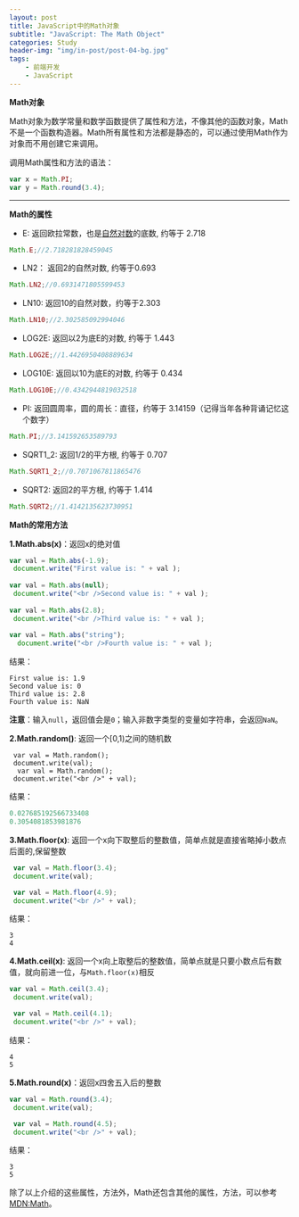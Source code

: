 ```yaml
---
layout: post
title: JavaScript中的Math对象
subtitle: "JavaScript: The Math Object"
categories: Study
header-img: "img/in-post/post-04-bg.jpg"
tags: 
    - 前端开发
    - JavaScript
---
```


**Math对象**

 Math对象为数学常量和数学函数提供了属性和方法，不像其他的函数对象，Math不是一个函数构造器。Math所有属性和方法都是静态的，可以通过使用Math作为对象而不用创建它来调用。

 调用Math属性和方法的语法：

 ```js
 var x = Math.PI;
 var y = Math.round(3.4);
 ```

---------

**Math的属性**

- E: 返回欧拉常数，也是<a href="http://baike.baidu.com/item/%E8%87%AA%E7%84%B6%E5%AF%B9%E6%95%B0" target="_blank">自然对数</a>的底数, 约等于 2.718

```js
Math.E;//2.718281828459045
```
- LN2： 返回2的自然对数, 约等于0.693

```js
Math.LN2;//0.6931471805599453
```

- LN10: 返回10的自然对数，约等于2.303

```js
Math.LN10;//2.302585092994046
```

- LOG2E: 返回以2为底E的对数, 约等于 1.443

```js
Math.LOG2E;//1.4426950408889634
```

- LOG10E: 返回以10为底E的对数, 约等于 0.434

```js
Math.LOG10E;//0.4342944819032518
```


- PI: 返回圆周率，圆的周长：直径，约等于 3.14159（记得当年各种背诵记忆这个数字）

```js
Math.PI;//3.141592653589793
```

- SQRT1_2: 返回1/2的平方根, 约等于 0.707

```js
Math.SQRT1_2;//0.7071067811865476
```

- SQRT2: 返回2的平方根, 约等于 1.414

```js
Math.SQRT2;//1.4142135623730951
```

**Math的常用方法**

**1.Math.abs(x)**：返回x的绝对值

```js
var val = Math.abs(-1.9);
 document.write("First value is: " + val ); 
         
var val = Math.abs(null);
 document.write("<br />Second value is: " + val ); 
         
var val = Math.abs(2.8);
 document.write("<br />Third value is: " + val ); 
         
var val = Math.abs("string");
  document.write("<br />Fourth value is: " + val ); 
```
结果：

```
First value is: 1.9
Second value is: 0
Third value is: 2.8
Fourth value is: NaN
```
**注意**：输入```null```，返回值会是```0```；输入非数字类型的变量如字符串，会返回```NaN```。


**2.Math.random()**: 返回一个[0,1)之间的随机数
```
 var val = Math.random();
 document.write(val);
  var val = Math.random();
 document.write("<br />" + val);
```
结果：

```js
0.027685192566733408
0.3054081853981876
```

**3.Math.floor(x)**: 返回一个x向下取整后的整数值，简单点就是直接省略掉小数点后面的,保留整数

```js
 var val = Math.floor(3.4);
 document.write(val);

 var val = Math.floor(4.9);
 document.write("<br />" + val);
 ```
 结果：
 ```
 3
 4
 ```

 **4.Math.ceil(x)**: 返回一个x向上取整后的整数值，简单点就是只要小数点后有数值，就向前进一位，与```Math.floor(x)```相反

```js
var val = Math.ceil(3.4);
 document.write(val);

 var val = Math.ceil(4.1);
 document.write("<br />" + val);
```
结果：

```
4
5
```

**5.Math.round(x)**：返回x四舍五入后的整数
```js
var val = Math.round(3.4);
 document.write(val);

 var val = Math.round(4.5);
 document.write("<br />" + val);
```
结果：
```
3
5
```
除了以上介绍的这些属性，方法外，Math还包含其他的属性，方法，可以参考<a href="https://developer.mozilla.org/en-US/docs/Web/JavaScript/Reference/Global_Objects/Math" target="_blank">MDN:Math</a>。

